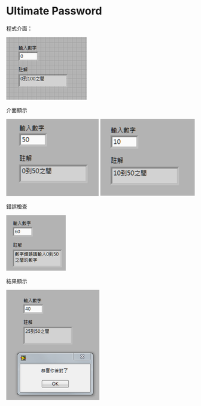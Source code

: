 # Ultimate Password

程式介面：

![image.png](image.png)

介面顯示

![image.png](image%201.png)

錯誤檢查

![image.png](image%202.png)

結果顯示

![image.png](image%203.png)